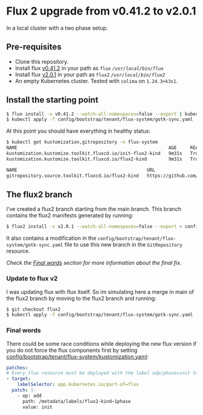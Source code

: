 # Flux 2 upgrade from v0.41.2 to v2.0.1

In a local cluster with a two phase setup.

## Pre-requisites

- Clone this repository.
- Install flux [v0.41.2](https://github.com/fluxcd/flux2/releases/tag/v0.41.2) in your path as `flux` *`/usr/local/bin/flux`*
- Install flux [v2.0.1](https://github.com/fluxcd/flux2/releases/tag/v2.0.1) in your path as `flux2` *`/usr/local/bin/flux2`*
- An empty Kubernetes cluster. Tested with `colima` on `1.24.3+k3s1`.

## Install the starting point

```bash
$ flux install -v v0.41.2 --watch-all-namespaces=false --export | kubectl apply -f -
$ kubectl apply -f config/bootstrap/tenant/flux-system/gotk-sync.yaml
```

At this point you should have everything in healthy status:

```bash
$ kubectl get kustomization,gitrepository -n flux-system
NAME                                                        AGE     READY   STATUS
kustomization.kustomize.toolkit.fluxcd.io/init-flux2-kind   9m31s   True    Applied revision: main@sha1:dc8973285633c9221062458c69d03d6faf8e8936
kustomization.kustomize.toolkit.fluxcd.io/flux2-kind        9m31s   True    Applied revision: main@sha1:dc8973285633c9221062458c69d03d6faf8e8936

NAME                                                URL                                                AGE     READY   STATUS
gitrepository.source.toolkit.fluxcd.io/flux2-kind   https://github.com/angelbarrera92/flux2-kind.git   9m31s   True    stored artifact for revision 'main@sha1:dc8973285633c9221062458c69d03d6faf8e8936'
```

## The flux2 branch

I've created a flux2 branch starting from the main branch. This branch contains the flux2 manifests generated by running:

```bash
$ flux2 install -v v2.0.1 --watch-all-namespaces=false --export > config/bootstrap/tenant/flux-system/gotk-components.yaml
```

It also contains a modification in the `config/bootstrap/tenant/flux-system/gotk-sync.yaml` file to use this new branch in the `GitRepository` resource.

*Check the [Final words](#final-words) section for more information about the final fix.*

### Update to flux v2

I was updating flux with flux itself. So im simulating here a merge in main of the flux2 branch by moving to the flux2 branch and running:

```bash
$ git checkout flux2
$ kubectl apply -f config/bootstrap/tenant/flux-system/gotk-sync.yaml
```

### Final words

There could be some race conditions while deploying the new flux version if you do not force the flux components first by setting [config/bootstrap/tenant/flux-system/kustomization.yaml](config/bootstrap/tenant/flux-system/kustomization.yaml):

```yaml
patches:
# Every flux resource must be deployed with the label odp/phase=init to be deployed by the init-co kustomization
- target:
    labelSelector: app.kubernetes.io/part-of=flux
  patch: |-
    - op: add
      path: /metadata/labels/flux2-kind~1phase
      value: init
```
